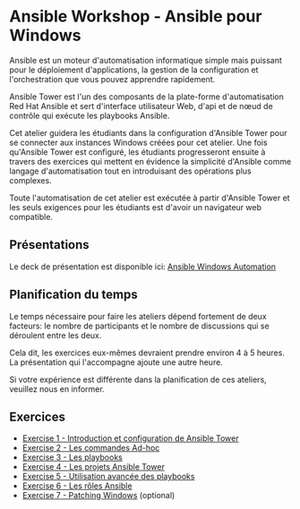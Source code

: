 # Ansible Workshop - Ansible pour Windows

Ansible est un moteur d'automatisation informatique simple mais puissant pour le déploiement d'applications, la gestion de la configuration et l'orchestration que vous pouvez apprendre rapidement.

Ansible Tower est l'un des composants de la plate-forme d'automatisation Red Hat Ansible et sert d'interface utilisateur Web, d'api et de nœud de contrôle qui exécute les playbooks Ansible.

Cet atelier guidera les étudiants dans la configuration d'Ansible Tower pour se connecter aux instances Windows créées pour cet atelier. Une fois qu'Ansible Tower est configuré, les étudiants progresseront ensuite à travers des exercices qui mettent en évidence la simplicité d'Ansible comme langage d'automatisation tout en introduisant des opérations plus complexes.

Toute l'automatisation de cet atelier est exécutée à partir d'Ansible Tower et les seuls exigences pour les étudiants est d'avoir un navigateur web compatible.

## Présentations

Le deck de présentation est disponible ici:
[Ansible Windows Automation](../../decks/ansible_windows.pdf)

## Planification du temps

Le temps nécessaire pour faire les ateliers dépend fortement de deux facteurs: le nombre de participants et le nombre de discussions qui se déroulent entre les deux.

Cela dit, les exercices eux-mêmes devraient prendre environ 4 à 5 heures. La présentation qui l'accompagne ajoute une autre heure.

Si votre expérience est différente dans la planification de ces ateliers, veuillez nous en informer.


## Exercices

- [Exercise 1 - Introduction et configuration de Ansible Tower](1-tower/README.fr.md)
- [Exercise 2 - Les commandes Ad-hoc](2-adhoc/README.fr.md)
- [Exercise 3 - Les playbooks](3-playbook/README.fr.md)
- [Exercise 4 - Les projets Ansible Tower](4-projects/README.fr.md)
- [Exercise 5 - Utilisation avancée des playbooks](5-adv-playbook/README.fr.md)
- [Exercise 6 - Les rôles Ansible](6-roles/README.fr.md)
- [Exercise 7 - Patching Windows](7-win-patch/README.fr.md) (optional)
